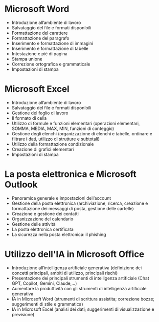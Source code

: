 # Microsoft Word
- Introduzione all’ambiente di lavoro
- Salvataggio del file e formati disponibili
- Formattazione del carattere
- Formattazione del paragrafo
- Inserimento e formattazione di immagini
- Inserimento e formattazione di tabelle
- Intestazione e piè di pagina
- Stampa unione
- Correzione ortografica e grammaticale
- Impostazioni di stampa

# Microsoft Excel
- Introduzione all’ambiente di lavoro
- Salvataggio del file e formati disponibili
- Gestione del foglio di lavoro
- Il formato di cella
- Utilizzo di formule e funzioni elementari (operazioni elementari, SOMMA, MEDIA, MAX, MIN, funzioni di conteggio)
- Gestione degli elenchi (organizzazione di elenchi e tabelle, ordinare e filtrare i dati, utilizzo di strutture e subtotali)
- Utilizzo della formattazione condizionale
- Creazione di grafici elementari
- Impostazioni di stampa

# La posta elettronica e Microsoft Outlook
- Panoramica generale e impostazioni dell’account
- Gestione della posta elettronica (archiviazione, ricerca, creazione e formattazione dei messaggi di posta, gestione delle cartelle)
- Creazione e gestione dei contatti
- Organizzazione del calendario
- Gestione delle attività
- La posta elettronica certificata
- La sicurezza nella posta elettronica: il phishing

# Utilizzo dell'IA in Microsoft Office
- Introduzione all’intelligenza artificiale generativa (definizione dei concetti principali, ambiti di utilizzo, principali rischi)
- Presentazione dei principali strumenti di intelligenza artificiale (Chat GPT, Copilot, Gemini, Claude,…)
- Aumentare la produttività con gli strumenti di intelligenza artificiale generativa
- IA in Microsoft Word (strumenti di scrittura assistita; correzione bozze; suggerimenti di stile e grammatica)
- IA in Microsoft Excel (analisi dei dati; suggerimenti di visualizzazione e previsione)
